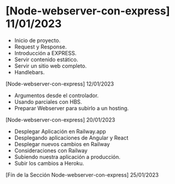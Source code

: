 # [Node-webserver-con-express] 11/01/2023

- Inicio de proyecto.
- Request y Response.
- Introducción a EXPRESS.
- Servir contenido estático.
- Servir un sitio web completo.
- Handlebars.

[Node-webserver-con-express] 12/01/2023

- Argumentos desde el controlador.
- Usando parciales con HBS.
- Preparar Webserver para subirlo a un hosting.

[Node-webserver-con-express] 20/01/2023

- Desplegar Aplicación en Railway.app
- Desplegando aplicaciones de Angular y React
- Desplegar nuevos cambios en Railway
- Consideraciones con Railway
- Subiendo nuestra aplicación a producción.
- Subir los cambios a Heroku.

[Fín de la Sección Node-webserver-con-express] 25/01/2023